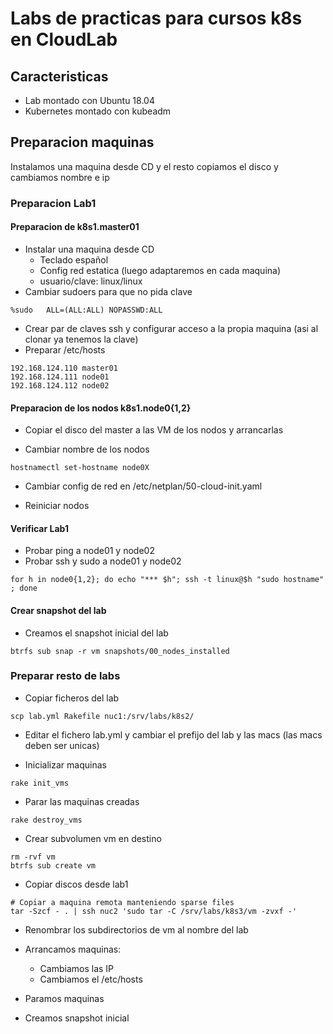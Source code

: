 # Labs de practicas para cursos k8s en CloudLab

## Caracteristicas

  * Lab montado con Ubuntu 18.04
  * Kubernetes montado con kubeadm

## Preparacion maquinas

Instalamos una maquina desde CD y el resto copiamos el disco y cambiamos nombre e ip

### Preparacion Lab1

#### Preparacion de k8s1.master01

  * Instalar una maquina desde CD
    * Teclado español
    * Config red estatica (luego adaptaremos en cada maquina)
    * usuario/clave: linux/linux
  * Cambiar sudoers para que no pida clave

```
%sudo	ALL=(ALL:ALL) NOPASSWD:ALL
```

  * Crear par de claves ssh y configurar acceso a la propia maquina (asi al clonar ya tenemos la clave)
  * Preparar /etc/hosts

```
192.168.124.110 master01
192.168.124.111 node01
192.168.124.112 node02
```

#### Preparacion de los nodos k8s1.node0{1,2}

  * Copiar el disco del master a las VM de los nodos y arrancarlas

  * Cambiar nombre de los nodos

```
hostnamectl set-hostname node0X
```

  * Cambiar config de red en /etc/netplan/50-cloud-init.yaml

  * Reiniciar nodos

#### Verificar Lab1

  * Probar ping a node01 y node02
  * Probar ssh y sudo a node01 y node02

```
for h in node0{1,2}; do echo "*** $h"; ssh -t linux@$h "sudo hostname" ; done
```

#### Crear snapshot del lab

  * Creamos el snapshot inicial del lab

```
btrfs sub snap -r vm snapshots/00_nodes_installed
```

### Preparar resto de labs

  * Copiar ficheros del lab

```
scp lab.yml Rakefile nuc1:/srv/labs/k8s2/
```

  * Editar el fichero lab.yml y cambiar el prefijo del lab y las macs (las macs deben ser unicas)

  * Inicializar maquinas

```
rake init_vms
```

  * Parar las maquinas creadas

```
rake destroy_vms
```

  * Crear subvolumen vm en destino

```
rm -rvf vm
btrfs sub create vm
```

  * Copiar discos desde lab1

```
# Copiar a maquina remota manteniendo sparse files
tar -Szcf - . | ssh nuc2 'sudo tar -C /srv/labs/k8s3/vm -zvxf -'
```

  * Renombrar los subdirectorios de vm al nombre del lab
  * Arrancamos maquinas:
    * Cambiamos las IP
    * Cambiamos el /etc/hosts

  * Paramos maquinas
  * Creamos snapshot inicial
